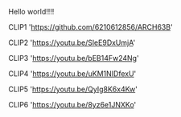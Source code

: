 Hello world!!!!

CLIP1 'https://github.com/6210612856/ARCH63B'

CLIP2 'https://youtu.be/SleE9DxUmjA'

CLIP3 'https://youtu.be/bEB14Fw24Ng'

CLIP4 'https://youtu.be/uKM1NIDfexU'

CLIP5 'https://youtu.be/QyIg8K6x4Kw'

CLIP6 'https://youtu.be/8yz6e1JNXKo'
